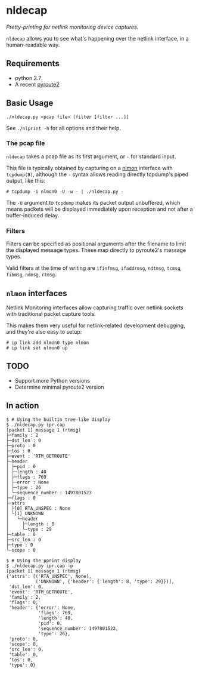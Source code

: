 # nldecap
*Pretty-printing for netlink monitoring device captures.*

`nldecap` allows you to see what's happening over the netlink interface, in a human-readable way.

## Requirements
* python 2.7
* A recent [pyroute2](https://github.com/svinota/pyroute2)

## Basic Usage
`./nldecap.py <pcap file> [filter [filter ...]]`

See `./nlprint -h` for all options and their help.

### The pcap file
`nldecap` takes a pcap file as its first argument, or `-` for standard input.

This file is typically obtained by capturing on a [nlmon](#nlmon-interfaces) interface with `tcpdump(8)`, although the `-` syntax allows reading directly tcpdump's piped output, like this:
```shell
# tcpdump -i nlmon0 -U -w - | ./nldecap.py -
```
The `-U` argument to `tcpdump` makes its packet output unbuffered, which means packets will be displayed immediately upon reception and not after a buffer-induced delay.

### Filters
Filters can be specified as positional arguments after the filename to limit the displayed message types. These map directly to pyroute2's message types.

Valid filters at the time of writing are `ifinfmsg`, `ifaddrmsg`, `ndtmsg`, `tcmsg`, `fibmsg`, `ndmsg`, `rtmsg`.

## `nlmon` interfaces

Netlink Monitoring interfaces allow capturing traffic over netlink sockets with traditional packet capture tools.

This makes them very useful for netlink-related development debugging, and they're also easy to setup:
```shell
# ip link add nlmon0 type nlmon
# ip link set nlmon0 up
```

## TODO
* Support more Python versions
* Determine minimal pyroute2 version

## In action
```shell
$ # Using the builtin tree-like display
$ ./nldecap.py ipr.cap
[packet 1] message 1 (rtmsg)
├─family : 2
├─dst_len : 0
├─proto : 0
├─tos : 0
├─event : 'RTM_GETROUTE'
├─header
│ ├─pid : 0
│ ├─length : 40
│ ├─flags : 769
│ ├─error : None
│ ├─type : 26
│ └─sequence_number : 1497801523
├─flags : 0
├─attrs
│ ├[0] RTA_UNSPEC : None
│ └[1] UNKNOWN
│   └─header
│     ├─length : 8
│     └─type : 29
├─table : 0
├─src_len : 0
├─type : 0
└─scope : 0

$ # Using the pprint display
$ ./nldecap.py ipr.cap -p
[packet 1] message 1 (rtmsg)
{'attrs': [('RTA_UNSPEC', None),
           ('UNKNOWN', {'header': {'length': 8, 'type': 29}})],
 'dst_len': 0,
 'event': 'RTM_GETROUTE',
 'family': 2,
 'flags': 0,
 'header': {'error': None,
            'flags': 769,
            'length': 40,
            'pid': 0,
            'sequence_number': 1497801523,
            'type': 26},
 'proto': 0,
 'scope': 0,
 'src_len': 0,
 'table': 0,
 'tos': 0,
 'type': 0} 

```
